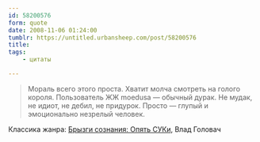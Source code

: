 ```yaml
---
id: 58200576
form: quote
date: 2008-11-06 01:24:00
tumblr: https://untitled.urbansheep.com/post/58200576
title:
tags:
    - цитаты

---
```


<blockquote>
Мораль всего этого проста. Хватит молча смотреть на голого короля. Пользователь ЖЖ moedusa — обычный дурак. Не мудак, не идиот, не дебил, не придурок. Просто — глупый и эмоционально незрелый человек.
</blockquote>

Классика жанра: <a href="http://blog.exmachina.ru/archives/2003/07/21/iieoue_noee.html">Брызги сознания: Опять СУКи</a>, Влад Головач
